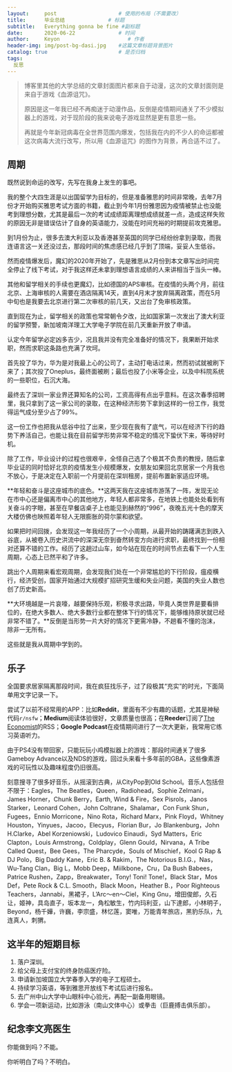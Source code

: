 ```yaml
---
layout:     post                    # 使用的布局（不需要改）
title:      毕业总结              # 标题 
subtitle:   Everything gonna be fine #副标题
date:       2020-06-22              # 时间
author:     Keyon                      # 作者
header-img: img/post-bg-dasi.jpg    #这篇文章标题背景图片
catalog: true                       # 是否归档
tags:
  反思
---
```


> 博客里其他的大学总结的文章封面图片都来自于动漫，这次的文章封面则是来自于游戏《血源诅咒》。
> 
> 原因是这一年我已经不再痴迷于动漫作品，反倒是疫情期间通关了不少模拟器上的游戏，对于现阶段的我来说电子游戏显然是更有意思一些。
> 
> 再就是今年新冠病毒在全世界范围内爆发，包括我在内的不少人的命运都被这次病毒大流行改写，所以用《血源诅咒》的图作为背景，再合适不过了。

## 周期
既然说到命运的改写，先写在我身上发生的事吧。

我的整个大四生涯是以出国留学为目标的，但是准备雅思的时间非常晚，去年7月份才开始购买雅思考试方面的书籍，截止到今年1月份雅思因为疫情被禁止也没能考到理想分数，尤其是最后一次的考试成绩距离理想成绩就差一点，造成这样失败的原因无非是错误估计了自身的英语能力，没能在时间充裕的时期提前攻克雅思。

到1月份为止，很多去澳大利亚以及香港甚至英国的同学已经纷纷拿到录取，而我连语言这一关还没过去，那段时间的焦虑感已经几乎到了顶端，妥妥人生低谷。

然而疫情爆发后，魔幻的2020年开始了，先是雅思从2月份到本文章写出时间完全停止了线下考试，对于我这样还未拿到理想语言成绩的人来讲相当于当头一棒。

其他和留学相关的手续也更魔幻，比如德国的APS审核。在疫情的头两个月，前往北京、上海审核的人需要在酒店隔离14天，直到4月末才放弃隔离政策，而在5月中旬也是我要去北京进行第二次审核的前几天，又出台了免审核政策。

直到现在为止，留学相关的政策也常常朝令夕改，比如国家第一次发出了澳大利亚的留学预警，新加坡南洋理工大学电子学院在前几天重新开放了申请。

认定今年留学必定凶多吉少，况且我并没有完全准备好的情况下，我果断开始求职，然而求职这条路也充满了坎坷。

首先投了华为，华为是对我最上心的公司了，主动打电话过来，然而初试就被刷下来了；其次投了Oneplus，最终面被刷；最后也投了小米等企业，以及中科院系统的一些职位，石沉大海。

最终去了深圳一家业界还算知名的公司，工资高得有点出乎意料。在这次春季招聘里，我只拿到了这一家公司的录取，在这种经济形势下拿到这样的一份工作，我觉得运气成分至少占了99%。

这一份工作也把我从低谷中拉了出来，至少现在我有了底气，可以在经济下行的趋势下养活自己，也能让我在目前留学形势非常不稳定的情况下蛰伏下来，等待好时机。

除了工作，毕业设计的过程也很艰辛，全怪自己选了个极其不负责的教授，随后拿毕业证的同时恰好北京的疫情发生小规模爆发，女朋友如果回北京居家一个月我也不放心，于是决定在入职前一个月提前在深圳租房，提前布置新家适应环境。

**年轻和奋斗是这座城市的底色。**这两天我在这座城市游荡了一阵，发现无论在市中心还是偏离市中心的其他地方，年轻人都非常多，在地铁上也能处处看到有关奋斗的字眼，甚至在早餐店桌子上也能见到赫然的“996”，夜晚五光十色的摩天大楼仿佛也映照着年轻人无限膨胀的荷尔蒙和欲望。

如果把时间回拨，会发现这一年我经历了一个小周期，从最开始的踌躇满志到跌入谷底，从被卷入历史洪流中的深深无奈到奋然转变方向进行求职，最终找到一份相对还算不错的工作。经历了这趟过山车，如今站在现在的时间节点去看下一个人生周期，心态上已然平和了许多。

跳出个人周期来看宏观周期，会发现我们处在一个非常尴尬的下行阶段，瘟疫横行，经济受创，国家开始通过大规模扩招研究生缓和失业问题，美国的失业人数也创了历史新高。

**大环境越是一片哀嚎，越要保持乐观，积极寻求出路，毕竟人类世界是要看排位的，在绝大多数人、绝大多数行业都在整体下行的情况下，能够维持原状就已经非常不错了。**反倒是当形势一片大好的情况下更需冷静，不趟看不懂的泡沫，除非一无所有。

这些就是我从周期中学到的。

## 乐子
全国要求居家隔离那段时间，我在疯狂找乐子，过了段极其“充实”的时光，下面简单用文字记录一下。

尝试了以前不经常用的APP：比如**Reddit**，里面有不少有趣的话题，尤其是神秘代码`r/nsfw`；**Medium**阅读体验很好，文章质量也很高；在**Reeder**订阅了[The Economist](https://feedx.net/rss/economist.xml)的RSS；**Google Podcast**在疫情期间进行了一次大更新，我常用它练习英语听力。

由于PS4没有带回家，只能玩玩小鸡模拟器上的游戏：那段时间通关了很多Gameboy Advance以及NDS的游戏，回过头来看十多年前的GBA，这些像素游戏的可玩性以及趣味程度仍旧很高。

刻意搜寻了很多好音乐，从摇滚到古典，从CityPop到Old School。音乐人包括但不限于：Eagles，The Beatles，Queen，Radiohead，Sophie Zelmani，James Horner，Chunk Berry，Earth, Wind & Fire，Sex Pisrols，Janos Starker，Leonard Cohen，John Coltrane，Shalamar，Con Funk Shun，Fugees，Ennio Morricone，Nino Rota，Richard Marx，Pink Floyd，Whitney Houston，Yinyues，Jacoo，Elecyus，Florian Bur，Jo Blankenburg，John H.Clarke，Abel Korzeniowski，Ludovico Einaudi，Syd Matters，Eric Clapton，Louis Armstrong，Coldplay，Glenn Gould，Nirvana，A Tribe Called Quest，Bee Gees，The Pharcyde，Souls of Mischief，Kool G Rap & DJ Polo，Big Daddy Kane，Eric B. & Rakim，The Notorious B.I.G.，Nas，Wu-Tang Clan，Big L，Mobb Deep，Miilkbone，Cru，Da Bush Babees，Patrice Rushen，Zapp，Breakwater，Tony! Toni! Tone!，Black Star，Mos Def，Pete Rock & C.L. Smooth，Black Moon，Heather B.，Poor Righteous Teachers，Jannabi，黑裙子，L’Arc〜en〜Ciel，King Gnu，增田俊郎，久石让，姬神，具岛直子，坂本龙一，角松敏生，竹内玛利亚，山下達郎，小林明子，Beyond，杨千嬅，许巍，李宗盛，林忆莲，窦唯，万能青年旅店，黑豹乐队，九连真人，刺猬。

## 这半年的短期目标
1. 落户深圳。
2. 给父母上支付宝的终身防癌医疗险。
3. 申请新加坡国立大学春季入学的电子工程硕士。
4. 持续学习英语，等到雅思开放线下考试后进行报名。
5. 去广州中山大学中山眼科中心验光，再配一副备用眼镜。
6. 学会一项新运动，比如游泳（南山文体中心）或拳击（巨鹿搏击俱乐部）。

## 纪念李文亮医生
你能做到吗？不能。

你听明白了吗？不明白。